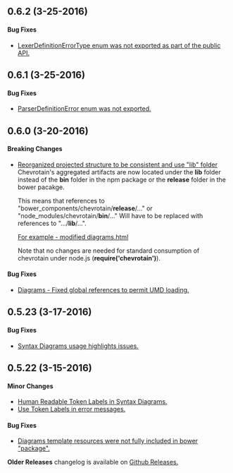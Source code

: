 ## 0.6.2 (3-25-2016)

#### Bug Fixes
- [LexerDefinitionErrorType enum was not exported as part of the public API.](#158)


## 0.6.1 (3-25-2016)

#### Bug Fixes
- [ParserDefinitionError enum was not exported.](https://github.com/SAP/chevrotain/commit/96edf7fe26d41f25272ea2a39d27fd7eb27991b2)


## 0.6.0 (3-20-2016)

#### Breaking Changes
- [Reorganized projected structure to be consistent and use "lib" folder](#155)
  Chevrotain's aggregated artifacts are now located under the **lib** folder instead of the **bin** folder in the npm package
  or the **release** folder in the bower pacakge.

  This means that references to "bower_components/chevrotain/**release**/..."  or "node_modules/chevrotain/**bin**/..."
  Will have to be replaced with references to ".../**lib**/...".
  
  [For example - modified diagrams.html](https://github.com/SAP/chevrotain/pull/155/files#diff-c5283f95a0a6408c8016dcaff5abe0fa)
  
  Note that no changes are needed for standard consumption of chevrotain under node.js (**require('chevrotain')**).
  

#### Bug Fixes
- [Diagrams - Fixed global references to permit UMD loading.](#152) 



## 0.5.23 (3-17-2016)

#### Bug Fixes
- [Syntax Diagrams usage highlights issues.](#149) 



## 0.5.22 (3-15-2016)

#### Minor Changes
- [Human Readable Token Labels in Syntax Diagrams.](#144)
- [Use Token Labels in error messages.](#146)

#### Bug Fixes
- [Diagrams template resources were not fully included in bower "package".](#145) 

**Older Releases** changelog is available on [Github Releases.](https://github.com/SAP/chevrotain/releases)
